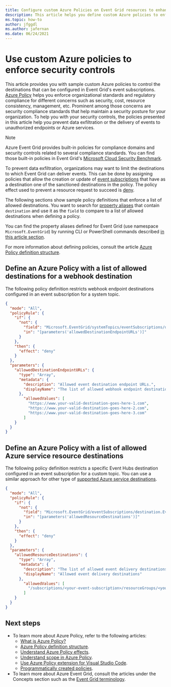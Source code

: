 ```yaml
---
title: Configure custom Azure Policies on Event Grid resources to enhance you security posture
description: This article helps you define custom Azure policies to enforce security controls.
ms.topic: how-to
author: jfggdl
ms.author: jafernan
ms.date: 06/24/2021
---
```


# Use custom Azure policies to enforce security controls

This article provides you with sample custom Azure policies to control the destinations that can be configured in Event Grid's event subscriptions. [Azure Policy](../governance/policy/overview.md) helps you enforce organizational standards and regulatory compliance for different concerns such as security, cost, resource consistency, management, etc. Prominent among those concerns are security compliance standards that help maintain a security posture for your organization. To help you with your security controls, the policies presented in this article help you prevent data exfiltration or the delivery of events to unauthorized endpoints or Azure services.

> [!NOTE]
> Azure Event Grid provides built-in policies for compliance domains and security controls related to several compliance standards. You can find those built-in policies in Event Grid's [Microsoft Cloud Security Benchmark](security-controls-policy.md#microsoft-cloud-security-benchmark).

To prevent data exfiltration, organizations may want to limit the destinations to which Event Grid can deliver events. This can be done by assigning policies that allow the creation or update of [event subscriptions](concepts.md#event-subscriptions) that have as a destination one of the sanctioned destinations in the policy. The policy effect used to prevent a resource request to succeed is [deny](../governance/policy/concepts/effects.md#deny).

The following sections show sample policy definitions that enforce a list of allowed destinations. You want to search for [property aliases](../governance/policy/concepts/definition-structure.md#aliases) that contain ```destination``` and use it as the ```field``` to compare to a list of allowed destinations when defining a policy.

You can find the property aliases defined for Event Grid (use namespace ```Microsoft.EventGrid```) by running CLI or PowerShell commands described [in this article section](../governance/policy/concepts/definition-structure.md#aliases).

For more information about defining policies, consult the article [Azure Policy definition structure](../governance/policy/concepts/definition-structure.md).

 
## Define an Azure Policy with a list of allowed destinations for a webhook destination

The following policy definition restricts webhook endpoint destinations configured in an event subscription for a system topic.

```json
{
  "mode": "All",
  "policyRule": {
    "if": {
      "not": {
        "field": "Microsoft.EventGrid/systemTopics/eventSubscriptions/destination.WebHook.endpointUrl",
        "in": "[parameters('allowedDestinationEndpointURLs')]"
      }
    },
    "then": {
      "effect": "deny"
    }
  },
  "parameters": {
    "allowedDestinationEndpointURLs": {
      "type": "Array",
      "metadata": {
        "description": "Allowed event destination endpoint URLs.",
        "displayName": "The list of allowed webhook endpoint destinations to which send events"
      },
        "allowedValues": [
          "https://www.your-valid-destination-goes-here-1.com",
          "https://www.your-valid-destination-goes-here-2.com",
          "https://www.your-valid-destination-goes-here-3.com"
        ]
    }
  }
}
```

## Define an Azure Policy with a list of allowed Azure service resource destinations

The following policy definition restricts a specific Event Hubs destination configured in an event subscription for a custom topic. You can use a similar approach for other type of [supported Azure service destinations](event-handlers.md).

```json
{
  "mode": "All",
  "policyRule": {
    "if": {
      "not": {
        "field": "Microsoft.EventGrid/eventSubscriptions/destination.EventHub.resourceId",
        "in": "[parameters('allowedResourceDestinations')]"
      }
    },
    "then": {
      "effect": "deny"
    }
  },
  "parameters": {
    "allowedResourceDestinations": {
      "type": "Array",
      "metadata": {
        "description": "The list of allowed event delivery destinations.",
        "displayName": "Allowed event delivery destinations"
      },
        "allowedValues": [
          "/subscriptions/<your-event-subscription>/resourceGroups/<your-resource-group>/providers/Microsoft.EventHub/namespaces/<event-hubs-namespace-name>/eventhubs/<your-event-hub-name>"
        ]
    }
  }
}
```

## Next steps
- To learn more about Azure Policy, refer to the following articles: 
    - [What is Azure Policy?](../governance/policy/overview.md)
    - [Azure Policy definition structure](../governance/policy/concepts/definition-structure.md).
    - [Understand Azure Policy effects](../governance/policy/concepts/effects.md).
    - [Understand scope in Azure Policy](../governance/policy/concepts/scope.md).
    - [Use Azure Policy extension for Visual Studio Code](../governance/policy/how-to/extension-for-vscode.md).
    - [Programmatically created policies](../governance/policy/how-to/programmatically-create.md).
- To learn more about Azure Event Grid, consult the articles under the Concepts section such as the [Event Grid terminology](concepts.md).